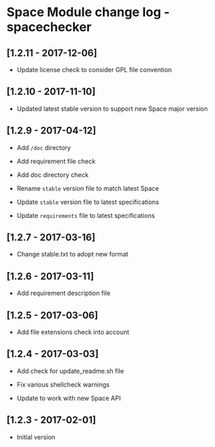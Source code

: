 # Space Module change log - spacechecker

## [1.2.11 - 2017-12-06]

* Update license check to consider GPL file convention


## [1.2.10 - 2017-11-10]

* Updated latest stable version to support new Space major version


## [1.2.9 - 2017-04-12]

+ Add `/doc` directory

+ Add requirement file check

+ Add doc directory check

* Rename `stable` version file to match latest Space

* Update `stable` version file to latest specifications

* Update `requirements` file to latest specifications


## [1.2.7 - 2017-03-16]

* Change stable.txt to adopt new format


## [1.2.6 - 2017-03-11]

+ Add requirement description file


## [1.2.5 - 2017-03-06]

+ Add file extensions check into account


## [1.2.4 - 2017-03-03]

+ Add check for update_readme.sh file

* Fix various shellcheck warnings

* Update to work with new Space API


## [1.2.3 - 2017-02-01]

+ Initial version
